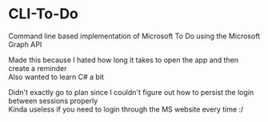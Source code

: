 # CLI-To-Do
Command line based implementation of Microsoft To Do using the Microsoft Graph API

Made this because I hated how long it takes to open the app and then create a reminder  
Also wanted to learn C# a bit 

Didn't exactly go to plan since I couldn't figure out how to persist the login between sessions properly  
Kinda useless if you need to login through the MS website every time :/  
